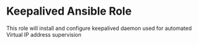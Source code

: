 Keepalived Ansible Role
=======================

This role will install and configure keepalived daemon used for automated Virtual IP address supervision

